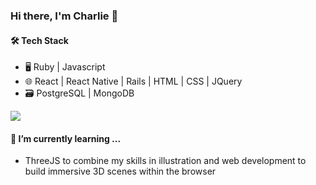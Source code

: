 ### Hi there, I'm Charlie 👋

#### 🛠 Tech Stack
- 🖥 Ruby | Javascript
- 🌐 React | React Native | Rails | HTML | CSS | JQuery
- 🗃 PostgreSQL | MongoDB

<p>
<a href='#'><img src=“https://github-readme-stats.vercel.app/api?username=charliefischer&show_icons=true&count_private=true&theme=dark></a>
</p>

#### 🌱 I’m currently learning ...
- ThreeJS to combine my skills in illustration and web development to build immersive 3D scenes within the browser
